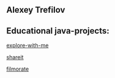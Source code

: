 ## Alexey Trefilov

## Educational java-projects:

[explore-with-me](https://github.com/TinyShroom/java-explore-with-me)

[shareit](https://github.com/TinyShroom/java-shareit)

[filmorate](https://github.com/TinyShroom/java-filmorate)
